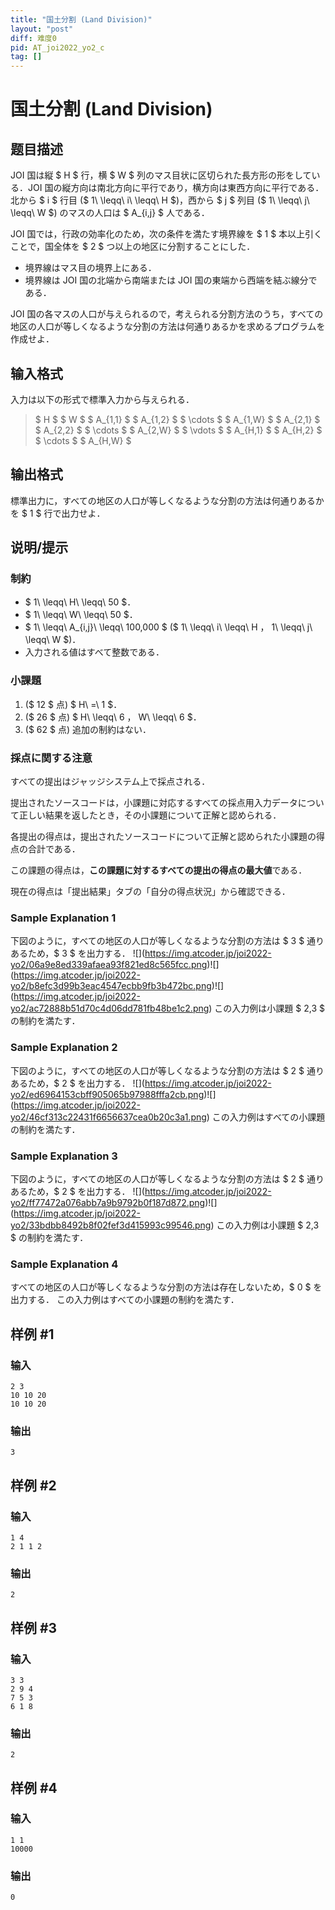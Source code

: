 ```yaml
---
title: "国土分割 (Land Division)"
layout: "post"
diff: 难度0
pid: AT_joi2022_yo2_c
tag: []
---
```


# 国土分割 (Land Division)

## 题目描述

[problemUrl]: https://atcoder.jp/contests/joi2022yo2/tasks/joi2022_yo2_c

JOI 国は縦 $ H $ 行，横 $ W $ 列のマス目状に区切られた長方形の形をしている．JOI 国の縦方向は南北方向に平行であり，横方向は東西方向に平行である．北から $ i $ 行目 ($ 1\ \leqq\ i\ \leqq\ H $)，西から $ j $ 列目 ($ 1\ \leqq\ j\ \leqq\ W $) のマスの人口は $ A_{i,j} $ 人である．

JOI 国では，行政の効率化のため，次の条件を満たす境界線を $ 1 $ 本以上引くことで，国全体を $ 2 $ つ以上の地区に分割することにした．

- 境界線はマス目の境界上にある．
- 境界線は JOI 国の北端から南端または JOI 国の東端から西端を結ぶ線分である．

JOI 国の各マスの人口が与えられるので，考えられる分割方法のうち，すべての地区の人口が等しくなるような分割の方法は何通りあるかを求めるプログラムを作成せよ．

## 输入格式

入力は以下の形式で標準入力から与えられる．

> $ H $ $ W $ $ A_{1,1} $ $ A_{1,2} $ $ \cdots $ $ A_{1,W} $ $ A_{2,1} $ $ A_{2,2} $ $ \cdots $ $ A_{2,W} $ $ \vdots $ $ A_{H,1} $ $ A_{H,2} $ $ \cdots $ $ A_{H,W} $

## 输出格式

標準出力に，すべての地区の人口が等しくなるような分割の方法は何通りあるかを $ 1 $ 行で出力せよ．

## 说明/提示

### 制約

- $ 1\ \leqq\ H\ \leqq\ 50 $．
- $ 1\ \leqq\ W\ \leqq\ 50 $．
- $ 1\ \leqq\ A_{i,j}\ \leqq\ 100\,000 $ ($ 1\ \leqq\ i\ \leqq\ H $，$ 1\ \leqq\ j\ \leqq\ W $)．
- 入力される値はすべて整数である．

### 小課題

1. ($ 12 $ 点) $ H\ =\ 1 $．
2. ($ 26 $ 点) $ H\ \leqq\ 6 $，$ W\ \leqq\ 6 $．
3. ($ 62 $ 点) 追加の制約はない．

### 採点に関する注意

すべての提出はジャッジシステム上で採点される．

提出されたソースコードは，小課題に対応するすべての採点用入力データについて正しい結果を返したとき，その小課題について正解と認められる．

各提出の得点は，提出されたソースコードについて正解と認められた小課題の得点の合計である．

この課題の得点は，**この課題に対するすべての提出の得点の最大値**である．

現在の得点は「提出結果」タブの「自分の得点状況」から確認できる．

### Sample Explanation 1

下図のように，すべての地区の人口が等しくなるような分割の方法は $ 3 $ 通りあるため，$ 3 $ を出力する． !\[\](https://img.atcoder.jp/joi2022-yo2/06a9e8ed339afaea93f821ed8c565fcc.png)!\[\](https://img.atcoder.jp/joi2022-yo2/b8efc3d99b3eac4547ecbb9fb3b472bc.png)!\[\](https://img.atcoder.jp/joi2022-yo2/ac72888b51d70c4d06dd781fb48be1c2.png) この入力例は小課題 $ 2,3 $ の制約を満たす．

### Sample Explanation 2

下図のように，すべての地区の人口が等しくなるような分割の方法は $ 2 $ 通りあるため，$ 2 $ を出力する． !\[\](https://img.atcoder.jp/joi2022-yo2/ed6964153cbff905065b97988fffa2cb.png)!\[\](https://img.atcoder.jp/joi2022-yo2/46cf313c22431f6656637cea0b20c3a1.png) この入力例はすべての小課題の制約を満たす．

### Sample Explanation 3

下図のように，すべての地区の人口が等しくなるような分割の方法は $ 2 $ 通りあるため，$ 2 $ を出力する． !\[\](https://img.atcoder.jp/joi2022-yo2/ff77472a076abb7a9b9792b0f187d872.png)!\[\](https://img.atcoder.jp/joi2022-yo2/33bdbb8492b8f02fef3d415993c99546.png) この入力例は小課題 $ 2,3 $ の制約を満たす．

### Sample Explanation 4

すべての地区の人口が等しくなるような分割の方法は存在しないため，$ 0 $ を出力する． この入力例はすべての小課題の制約を満たす．

## 样例 #1

### 输入

```
2 3
10 10 20
10 10 20
```

### 输出

```
3
```

## 样例 #2

### 输入

```
1 4
2 1 1 2
```

### 输出

```
2
```

## 样例 #3

### 输入

```
3 3
2 9 4
7 5 3
6 1 8
```

### 输出

```
2
```

## 样例 #4

### 输入

```
1 1
10000
```

### 输出

```
0
```

